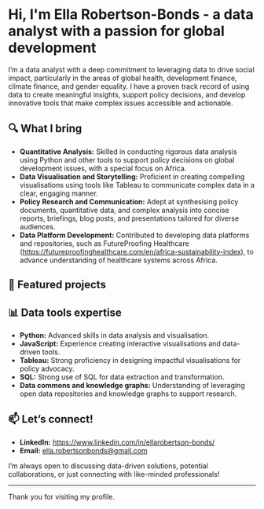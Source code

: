 # Hi, I'm Ella Robertson-Bonds - a data analyst with a passion for global development

I’m a data analyst with a deep commitment to leveraging data to drive social impact, particularly in the areas of global health, development finance, climate finance, and gender equality. I have a proven track record of using data to create meaningful insights, support policy decisions, and develop innovative tools that make complex issues accessible and actionable.

## 🔍 What I bring

- **Quantitative Analysis:** Skilled in conducting rigorous data analysis using Python and other tools to support policy decisions on global development issues, with a special focus on Africa.
- **Data Visualisation and Storytelling:** Proficient in creating compelling visualisations using tools like Tableau to communicate complex data in a clear, engaging manner.
- **Policy Research and Communication:** Adept at synthesising policy documents, quantitative data, and complex analysis into concise reports, briefings, blog posts, and presentations tailored for diverse audiences.
- **Data Platform Development:** Contributed to developing data platforms and repositories, such as FutureProofing Healthcare (https://futureproofinghealthcare.com/en/africa-sustainability-index), to advance understanding of healthcare systems across Africa.

## 🌟 Featured projects



## 📊 Data tools expertise

- **Python:** Advanced skills in data analysis and visualisation.
- **JavaScript:** Experience creating interactive visualisations and data-driven tools.
- **Tableau:** Strong proficiency in designing impactful visualisations for policy advocacy.
- **SQL:** Strong use of SQL for data extraction and transformation.
- **Data commons and knowledge graphs:** Understanding of leveraging open data repositories and knowledge graphs to support research.

## 📫 Let’s connect!

- **LinkedIn:** https://www.linkedin.com/in/ellarobertson-bonds/
- **Email:** ella.robertsonbonds@gmail.com

I’m always open to discussing data-driven solutions, potential collaborations, or just connecting with like-minded professionals!

---

Thank you for visiting my profile.

